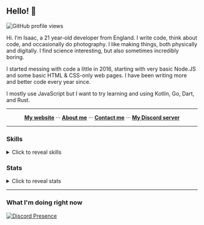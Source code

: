 ## Hello! 👋

![GitHub profile views](https://komarev.com/ghpvc/?username=eartharoid&color=009999&style=for-the-badge) <!-- *(since 20th October 2020)* -->

Hi. I’m Isaac, a 21 year-old developer from England. I write code, think about code, and occasionally do photography. I like making things, both physically and digitally. I find science interesting, but also sometimes incredibly boring.

I started messing with code a little in 2016, starting with very basic Node.JS and some basic HTML & CSS-only web pages. I have been writing more and better code every year since.

I mostly use JavaScript but I want to try learning and using Kotlin, Go, Dart, and Rust.

<hr>

<p align="center">
  <b><a href="https://eartharoid.me">My website</a></b>
    ···  
  <b><a href="https://eartharoid.me/about">About me</a></b>
    ···  
  <b><a href="https://eartharoid.me/contact">Contact me</a></b>
    ···  
  <b><a href="https://lnk.earth/discord">My Discord server</a></b>
</p>

<hr>


### Skills

<details>
  <summary>Click to reveal skills</summary>
  
  #### Proficient (commonly used)

  The things I'm best at, ordered by time.

  [![My Skills](https://skillicons.dev/icons?i=raspberrypi,linux,html,css,js,github,md,nodejs,discord,bots,cloudflare,git,vscode,regex,mysql,prisma,netlify,svelte,tailwind,supabase,workers,ts)](https://skillicons.dev)

  #### Confident (less commonly used)

  Other things I'm good (ish) at, ordered by time.

  [![My Skills](https://skillicons.dev/icons?i=nginx,grafana,docker,mongodb,bash,figma)](https://skillicons.dev)


  #### Tried (but don't use frequently)

  [![My Skills](https://skillicons.dev/icons?i=wordpress,php,java,eclipse,bootstrap,sass,react,nextjs,powershell,go)](https://skillicons.dev)

  #### Soon™️

  [![My Skills](https://skillicons.dev/icons?i=kotlin,dart,flutter,rust)](https://skillicons.dev)

</details>


### Stats

<details>
  <summary>Click to reveal stats</summary>
  
  ![Stats](https://github-readme-stats.vercel.app/api?username=eartharoid&show_icons=true&hide_title=true&bg_color=30,41E296,00C4EE&title_color=fff&text_color=fff)

  [![Metrics](https://raw.githubusercontent.com/eartharoid/eartharoid/master/github-metrics.svg)](https://metrics.lecoq.io/about/eartharoid)

</details>



<hr>

### What I'm doing right now

[![Discord Presence](https://lanyard-profile-readme.vercel.app/api/319467558166069248)](https://discord.com/users/319467558166069248)
